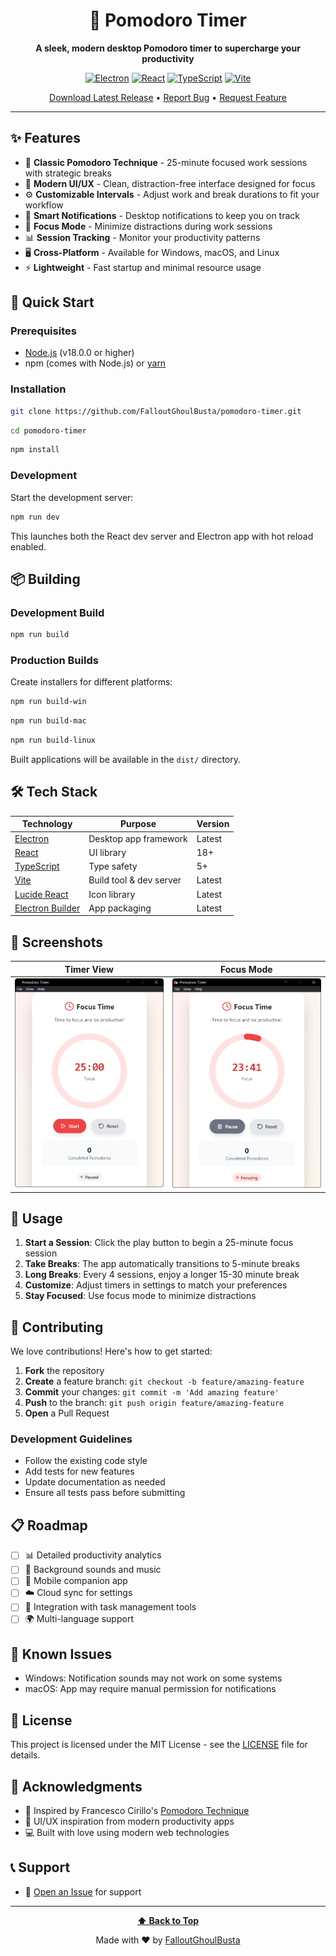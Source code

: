 <div align="center">

# 🍅 Pomodoro Timer

**A sleek, modern desktop Pomodoro timer to supercharge your productivity**

[![Electron](https://img.shields.io/badge/Electron-191970?style=for-the-badge&logo=Electron&logoColor=white)](https://www.electronjs.org/)
[![React](https://img.shields.io/badge/react-%2320232a.svg?style=for-the-badge&logo=react&logoColor=%2361DAFB)](https://reactjs.org/)
[![TypeScript](https://img.shields.io/badge/typescript-%23007ACC.svg?style=for-the-badge&logo=typescript&logoColor=white)](https://www.typescriptlang.org/)
[![Vite](https://img.shields.io/badge/vite-%23646CFF.svg?style=for-the-badge&logo=vite&logoColor=white)](https://vitejs.dev/)

[Download Latest Release](https://github.com/FalloutGhoulBusta/pomodoro-timer/releases) • [Report Bug](https://github.com/FalloutGhoulBusta/pomodoro-timer/issues) • [Request Feature](https://github.com/FalloutGhoulBusta/pomodoro-timer/issues)

</div>

---

## ✨ Features

- 🎯 **Classic Pomodoro Technique** - 25-minute focused work sessions with strategic breaks
- 🎨 **Modern UI/UX** - Clean, distraction-free interface designed for focus
- ⚙️ **Customizable Intervals** - Adjust work and break durations to fit your workflow
- 🔔 **Smart Notifications** - Desktop notifications to keep you on track
- 🌙 **Focus Mode** - Minimize distractions during work sessions
- 📊 **Session Tracking** - Monitor your productivity patterns
- 🖥️ **Cross-Platform** - Available for Windows, macOS, and Linux
- ⚡ **Lightweight** - Fast startup and minimal resource usage

## 🚀 Quick Start

### Prerequisites

- [Node.js](https://nodejs.org/) (v18.0.0 or higher)
- npm (comes with Node.js) or [yarn](https://yarnpkg.com/)

### Installation

```bash
git clone https://github.com/FalloutGhoulBusta/pomodoro-timer.git
```

```bash
cd pomodoro-timer
```

```bash
npm install
```

### Development

Start the development server:

```bash
npm run dev
```

This launches both the React dev server and Electron app with hot reload enabled.

## 📦 Building

### Development Build

```bash
npm run build
```

### Production Builds

Create installers for different platforms:

```bash
npm run build-win
```

```bash
npm run build-mac
```

```bash
npm run build-linux
```

Built applications will be available in the `dist/` directory.

## 🛠️ Tech Stack

| Technology | Purpose | Version |
|------------|---------|---------|
| [Electron](https://www.electronjs.org/) | Desktop app framework | Latest |
| [React](https://reactjs.org/) | UI library | 18+ |
| [TypeScript](https://www.typescriptlang.org/) | Type safety | 5+ |
| [Vite](https://vitejs.dev/) | Build tool & dev server | Latest |
| [Lucide React](https://lucide.dev/) | Icon library | Latest |
| [Electron Builder](https://www.electron.build/) | App packaging | Latest |

## 📸 Screenshots

<div align="center">

| Timer View | Focus Mode |
|------------|------------|
| ![Timer](screenshots/TimerView.png) | ![Focus](screenshots/FocusMode.png) |

</div>

## 🎯 Usage

1. **Start a Session**: Click the play button to begin a 25-minute focus session
2. **Take Breaks**: The app automatically transitions to 5-minute breaks
3. **Long Breaks**: Every 4 sessions, enjoy a longer 15-30 minute break
4. **Customize**: Adjust timers in settings to match your preferences
5. **Stay Focused**: Use focus mode to minimize distractions

## 🤝 Contributing

We love contributions! Here's how to get started:

1. **Fork** the repository
2. **Create** a feature branch: `git checkout -b feature/amazing-feature`
3. **Commit** your changes: `git commit -m 'Add amazing feature'`
4. **Push** to the branch: `git push origin feature/amazing-feature`
5. **Open** a Pull Request

### Development Guidelines

- Follow the existing code style
- Add tests for new features
- Update documentation as needed
- Ensure all tests pass before submitting

## 📋 Roadmap

- [ ] 📊 Detailed productivity analytics
- [ ] 🎵 Background sounds and music
- [ ] 📱 Mobile companion app
- [ ] ☁️ Cloud sync for settings
- [ ] 🔗 Integration with task management tools
- [ ] 🌍 Multi-language support

## 🐛 Known Issues

- Windows: Notification sounds may not work on some systems
- macOS: App may require manual permission for notifications

## 📄 License

This project is licensed under the MIT License - see the [LICENSE](LICENSE) file for details.

## 🙏 Acknowledgments

- 🍅 Inspired by Francesco Cirillo's [Pomodoro Technique](https://francescocirillo.com/pages/pomodoro-technique)
- 🎨 UI/UX inspiration from modern productivity apps
- 💻 Built with love using modern web technologies

## 📞 Support

- 📧 [Open an Issue](https://github.com/FalloutGhoulBusta/pomodoro-timer/issues) for support

---

<div align="center">

**[⬆ Back to Top](#-pomodoro-timer)**

Made with ❤️ by [FalloutGhoulBusta](https://github.com/FalloutGhoulBusta)

</div>
